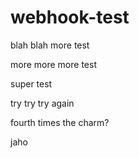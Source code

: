 # webhook-test

blah blah more test


more more more test

super test

try try try again

fourth times the charm?

jaho